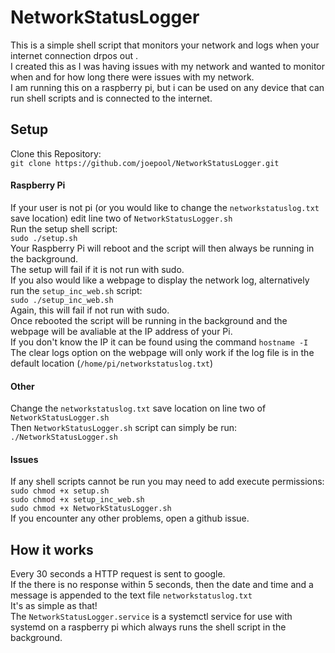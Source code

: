 # NetworkStatusLogger
This is a simple shell script that monitors your network and logs when your internet connection drpos out .  
I created this as I was having issues with my network and wanted to monitor when and for how long there were issues with my network.   
I am running this on a raspberry pi, but i can be used on any device that can run shell scripts and is connected to the internet.  
## Setup
Clone this Repository:  
`git clone https://github.com/joepool/NetworkStatusLogger.git`  
#### Raspberry Pi
If your user is not pi (or you would like to change the `networkstatuslog.txt` save location) edit line two of `NetworkStatusLogger.sh`  
Run the setup shell script:  
`sudo ./setup.sh`  
Your Raspberry Pi will reboot and the script will then always be running in the background.  
The setup will fail if it is not run with sudo.  
If you also would like a webpage to display the network log, alternatively run the `setup_inc_web.sh` script:   
`sudo ./setup_inc_web.sh`   
Again, this will fail if not run with sudo.   
Once rebooted the script will be running in the background and the webpage will be avaliable at the IP address of your Pi.   
If you don't know the IP it can be found using the command `hostname -I`    
The clear logs option on the webpage will only work if the log file is in the default location (`/home/pi/networkstatuslog.txt`)    
#### Other
Change the `networkstatuslog.txt` save location on line two of `NetworkStatusLogger.sh`  
Then `NetworkStatusLogger.sh` script can simply be run:  
`./NetworkStatusLogger.sh`  
#### Issues
If any shell scripts cannot be run you may need to add execute permissions:  
`sudo chmod +x setup.sh`  
`sudo chmod +x setup_inc_web.sh`   
`sudo chmod +x NetworkStatusLogger.sh`   
If you encounter any other problems, open a github issue.
## How it works
Every 30 seconds a HTTP request is sent to google.   
If the there is no response within 5 seconds, then the date and time and a message is appended to the text file `networkstatuslog.txt`  
It's as simple as that!  
The `NetworkStatusLogger.service` is a systemctl service for use with systemd on a raspberry pi which always runs the shell script in the background.
